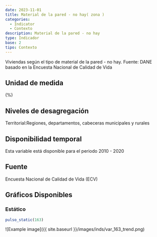```yaml
---
date: 2023-11-01
title: Material de la pared - no hay( zona )
categories:
  - Indicator
  - Contexto
description: Material de la pared - no hay
type: Indicador
base: 2
tipo: Contexto
--- 
```


Viviendas según el tipo de material de la pared - no hay.
Fuente: DANE basado en la Encuesta Nacional de Calidad de Vida

## Unidad de medida
(%)

## Niveles de desagregación
Territorial:Regiones, departamentos, cabeceras municipales y rurales

## Disponibilidad temporal
Esta variable está disponible para el periodo 2010 - 2020

## Fuente
Encuesta Nacional de Calidad de Vida (ECV)

## Gráficos Disponibles

### Estático

``` R
pulso_static(163)
```

![Example image]({{ site.baseurl }}/images/inds/var_163_trend.png)